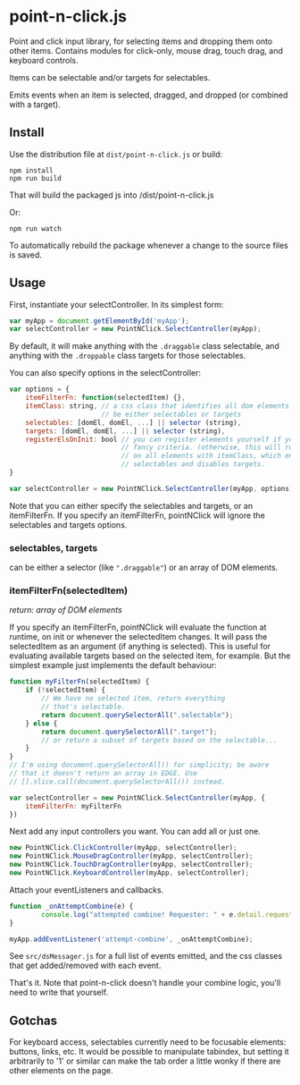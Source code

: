 # point-n-click.js

Point and click input library, for selecting items and dropping them onto other items. Contains modules for click-only, mouse drag, touch drag, and keyboard controls.

Items can be selectable and/or targets for selectables.

Emits events when an item is selected, dragged, and dropped (or combined with a target).

## Install

Use the distribution file at `dist/point-n-click.js` 
or build:

```
npm install
npm run build
```

That will build the packaged js into /dist/point-n-click.js

Or:

```
npm run watch
```

To automatically rebuild the package whenever a change to the source files is saved.

## Usage

First, instantiate your selectController. In its simplest form:

```javascript
var myApp = document.getElementById('myApp');
var selectController = new PointNClick.SelectController(myApp);
```
By default, it will make anything with the `.draggable` class selectable, and anything 
with the `.droppable` class targets for those selectables.

You can also specify options in the selectController:

```javascript
var options = {
	itemFilterFn: function(selectedItem) {},
	itemClass: string, // a css class that identifies all dom elements which will
					   // be either selectables or targets
	selectables: [domEl, domEl, ...] || selector (string),
	targets: [domEl, domEl, ...] || selector (string),
	registerElsOnInit: bool // you can register elements yourself if you've got
							// fancy criteria. (otherwise, this will run registerEl() 
							// on all elements with itemClass, which enables 
							// selectables and disables targets.
}

var selectController = new PointNClick.SelectController(myApp, options)
```

Note that you can either specify the selectables and targets, or an itemFilterFn. If you specify an itemFilterFn, pointNClick will ignore the selectables and targets options.

### selectables, targets 
can be either a selector (like `".draggable"`) or an array of DOM elements.

### itemFilterFn(selectedItem)
_return: array of DOM elements_

If you specify an itemFilterFn, pointNClick will evaluate the function at runtime, on init or whenever the selectedItem changes. It will pass the selectedItem as an argument (if anything is selected). This is useful for evaluating available targets based on the selected item, for example. But the simplest example just implements the default behaviour:
```javascript
function myFilterFn(selectedItem) {
	if (!selectedItem) {
		// We have no selected item, return everything 
		// that's selectable.
		return document.querySelectorAll(".selectable");
	} else {
		return document.querySelectorAll(".target");
		// or return a subset of targets based on the selectable...
	}
}
// I'm using document.querySelectorAll() for simplicity; be aware
// that it doesn't return an array in EDGE. Use
// [].slice.call(document.querySelectorAll()) instead.

var selectController = new PointNClick.SelectController(myApp, {
	itemFilterFn: myFilterFn
})
```


Next add any input controllers you want. You can add all or just one.

```javascript
new PointNClick.ClickController(myApp, selectController);
new PointNClick.MouseDragController(myApp, selectController);
new PointNClick.TouchDragController(myApp, selectController);
new PointNClick.KeyboardController(myApp, selectController);
```

Attach your eventListeners and callbacks.

```javascript
function _onAttemptCombine(e) {
		console.log("attempted combine! Requester: " + e.detail.requester.id + " Target:" +  e.detail.target.id );
}

myApp.addEventListener('attempt-combine', _onAttemptCombine);

```
See `src/dsMessager.js` for a full list of events emitted, and the css classes that get added/removed with each event.

That's it. Note that point-n-click doesn't handle your combine logic, you'll need to write that yourself.

## Gotchas

For keyboard access, selectables currently need to be focusable elements: buttons, links, etc. It would be possible to manipulate tabindex, but setting it arbitrarily to '1' or similar can make the tab order a little wonky if there are other elements on the page.


